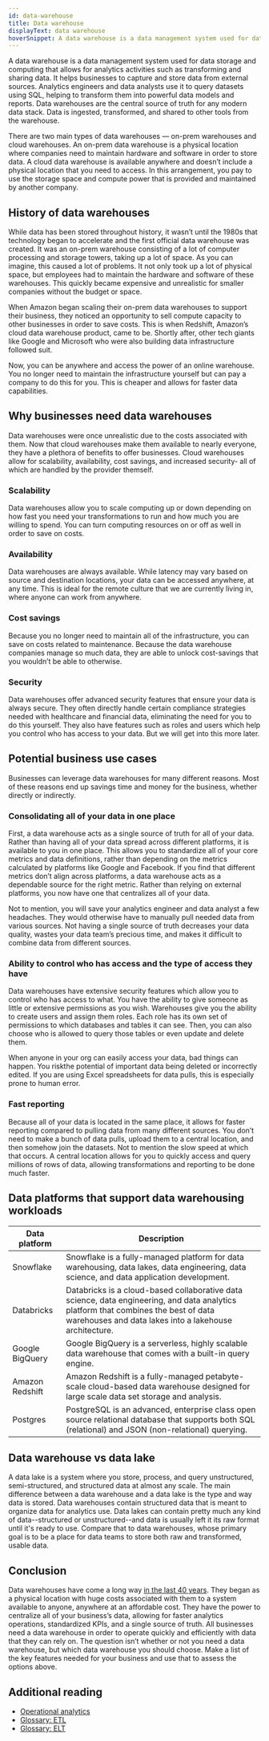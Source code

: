 ```yaml
---
id: data-warehouse
title: Data warehouse
displayText: data warehouse
hoverSnippet: A data warehouse is a data management system used for data storage and computing that allows for analytics activities such as transforming and sharing data.
---
```


A data warehouse is a data management system used for data storage and computing that allows for analytics activities such as transforming and sharing data. It helps businesses to capture and store data from external sources. Analytics engineers and data analysts use it to query datasets using SQL, helping to transform them into powerful data models and reports. Data warehouses are the central source of truth for any modern data stack. Data is ingested, transformed, and shared to other tools from the warehouse.

There are two main types of data warehouses — on-prem warehouses and cloud warehouses. An on-prem data warehouse is a physical location where companies need to maintain hardware and software in order to store data. A cloud data warehouse is available anywhere and doesn’t include a physical location that you need to access. In this arrangement, you pay to use the storage space and compute power that is provided and maintained by another company.

## History of data warehouses

While data has been stored throughout history, it wasn’t until the 1980s that technology began to accelerate and the first official data warehouse was created. It was an on-prem warehouse consisting of a lot of computer processing and storage towers, taking up a lot of space. As you can imagine, this caused a lot of problems. It not only took up a lot of physical space, but employees had to maintain the hardware and software of these warehouses. This quickly became expensive and unrealistic for smaller companies without the budget or space. 

When Amazon began scaling their on-prem data warehouses to support their business, they noticed an opportunity to sell compute capacity to other businesses in order to save costs. This is when Redshift, Amazon’s cloud data warehouse product, came to be. Shortly after, other tech giants like Google and Microsoft who were also building data infrastructure followed suit. 

Now, you can be anywhere and access the power of an online warehouse. You no longer need to maintain the infrastructure yourself but can pay a company to do this for you. This is cheaper and allows for faster data capabilities.


## Why businesses need data warehouses

Data warehouses were once unrealistic due to the costs associated with them. Now that cloud warehouses make them available to nearly everyone, they have a plethora of benefits to offer businesses. Cloud warehouses allow for scalability, availability, cost savings, and increased security- all of which are handled by the provider themself.

### Scalability

Data warehouses allow you to scale computing up or down depending on how fast you need your transformations to run and how much you are willing to spend. You can turn computing resources on or off as well in order to save on costs. 

### Availability 

Data warehouses are always available. While latency may vary based on source and destination locations, your data can be accessed anywhere, at any time. This is ideal for the remote culture that we are currently living in, where anyone can work from anywhere. 

### Cost savings

Because you no longer need to maintain all of the infrastructure, you can save on costs related to maintenance. Because the data warehouse companies manage so much data, they are able to unlock cost-savings that you wouldn’t be able to otherwise. 

### Security 

Data warehouses offer advanced security features that ensure your data is always secure. They often directly handle certain compliance strategies needed with healthcare and financial data, eliminating the need for you to do this yourself. They also have features such as roles and users which help you control who has access to your data. But we will get into this more later. 

## Potential business use cases

Businesses can leverage data warehouses for many different reasons. Most of these reasons end up savings time and money for the business, whether directly or indirectly.

### Consolidating all of your data in one place

First, a data warehouse acts as a single source of truth for all of your data. Rather than having all of your data spread across different platforms, it is available to you in one place. This allows you to standardize all of your core metrics and data definitions, rather than depending on the metrics calculated by platforms like Google and Facebook. If you find that different metrics don’t align across platforms, a data warehouse acts as a dependable source for the right metric. Rather than relying on external platforms, you now have one that centralizes all of your data. 

Not to mention, you will save your analytics engineer and data analyst a few headaches. They would otherwise have to manually pull needed data from various sources. Not having a single source of truth decreases your data quality, wastes your data team’s precious time, and makes it difficult to combine data from different sources. 

### Ability to control who has access and the type of access they have

Data warehouses have extensive security features which allow you to control who has access to what. You have the ability to give someone as little or extensive permissions as you wish. Warehouses give you the ability to create users and assign them roles. Each role has its own set of permissions to which databases and <Term id="table">tables</Term> it can see. Then, you can also choose who is allowed to query those tables or even update and delete them. 

When anyone in your org can easily access your data, bad things can happen. You riskthe potential of important data being deleted or incorrectly edited. If you are using Excel spreadsheets for data pulls, this is especially prone to human error. 

### Fast reporting

Because all of your data is located in the same place, it allows for faster reporting compared to pulling data from many different sources. You don’t need to make a bunch of data pulls, upload them to a central location, and then somehow join the datasets. Not to mention the slow speed at which that occurs. A central location allows for you to quickly access and query millions of rows of data, allowing transformations and reporting to be done much faster. 

## Data platforms that support data warehousing workloads

| **Data platform** | **Description** | 
|---|---|
| Snowflake | Snowflake is a fully-managed platform for data warehousing, data lakes, data engineering, data science, and data application development. |
| Databricks | Databricks is a cloud-based collaborative data science, data engineering, and data analytics platform that combines the best of data warehouses and data lakes into a lakehouse architecture. |
| Google BigQuery | Google BigQuery is a serverless, highly scalable data warehouse that comes with a built-in query engine. |
| Amazon Redshift | Amazon Redshift is a fully-managed petabyte-scale cloud-based data warehouse designed for large scale data set storage and analysis. |
| Postgres | PostgreSQL is an advanced, enterprise class open source relational database that supports both SQL (relational) and JSON (non-relational) querying. |

## Data warehouse vs data lake

A data lake is a system where you store, process, and query unstructured, semi-structured, and structured data at almost any scale. The main difference between a data warehouse and a data lake is the type and way data is stored. Data warehouses contain structured data that is meant to organize data for analytics use. Data lakes can contain pretty much any kind of data--structured or unstructured--and data is usually left it its raw format until it's ready to use. Compare that to data warehouses, whose primary goal is to be a place for data teams to store both raw and transformed, usable data.

## Conclusion

Data warehouses have come a long way [in the last 40 years](https://www.getdbt.com/blog/future-of-the-modern-data-stack/). They began as a physical location with huge costs associated with them to a system available to anyone, anywhere at an affordable cost. They have the power to centralize all of your business’s data, allowing for faster analytics operations, standardized KPIs, and a single source of truth. All businesses need a data warehouse in order to operate quickly and efficiently with data that they can rely on. The question isn’t whether or not you need a data warehouse, but which data warehouse you should choose. Make a list of the key features needed for your business and use that to assess the options above. 

## Additional reading

- [Operational analytics](https://www.notion.so/dbtlabs/Glossary-Data-warehouse-b6ac46004f3a4813bc34e33efeb4c773#6e658bc658f44036979c4d96b46620f3)
- [Glossary: ETL](https://docs.getdbt.com/terms/etl/)
- [Glossary: ELT](https://docs.getdbt.com/terms/elt/)

